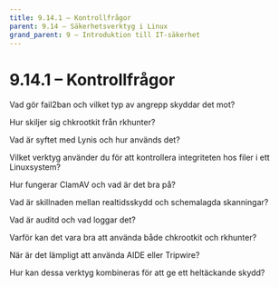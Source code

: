 ```yaml
---
title: 9.14.1 – Kontrollfrågor
parent: 9.14 – Säkerhetsverktyg i Linux
grand_parent: 9 – Introduktion till IT-säkerhet
---
```

# 9.14.1 – Kontrollfrågor

Vad gör fail2ban och vilket typ av angrepp skyddar det mot?

Hur skiljer sig chkrootkit från rkhunter?

Vad är syftet med Lynis och hur används det?

Vilket verktyg använder du för att kontrollera integriteten hos filer i ett Linuxsystem?

Hur fungerar ClamAV och vad är det bra på?

Vad är skillnaden mellan realtidsskydd och schemalagda skanningar?

Vad är auditd och vad loggar det?

Varför kan det vara bra att använda både chkrootkit och rkhunter?

När är det lämpligt att använda AIDE eller Tripwire?

Hur kan dessa verktyg kombineras för att ge ett heltäckande skydd?

